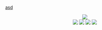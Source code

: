 <!--
README.md (Even though it's HTML) by @BLOCKSREY
読めますか？これは日本語です。
-->
<A HREF=https://twitter.com/Blocksrey>asd</A>
<P ALIGN=CENTER>
	<IMG SRC="http://lmfao.blocksrey.com:7890/V" /></IMG><BR>
	<A HREF="http://lmfao.blocksrey.com:7890/L" TARGET=_blank><IMG SRC=https://blocksrey.com/dokka/niku.gif /></IMG></A>
	<A HREF="http://lmfao.blocksrey.com:7890/D" TARGET=_blank><IMG SRC=https://blocksrey.com/dokka/niku.gif /></IMG></A>
	<A HREF="http://lmfao.blocksrey.com:7890/U" TARGET=_blank><IMG SRC=https://blocksrey.com/dokka/niku.gif /></IMG></A>
	<A HREF="http://lmfao.blocksrey.com:7890/R" TARGET=_blank><IMG SRC=https://blocksrey.com/dokka/niku.gif /></IMG></A>
</P>
